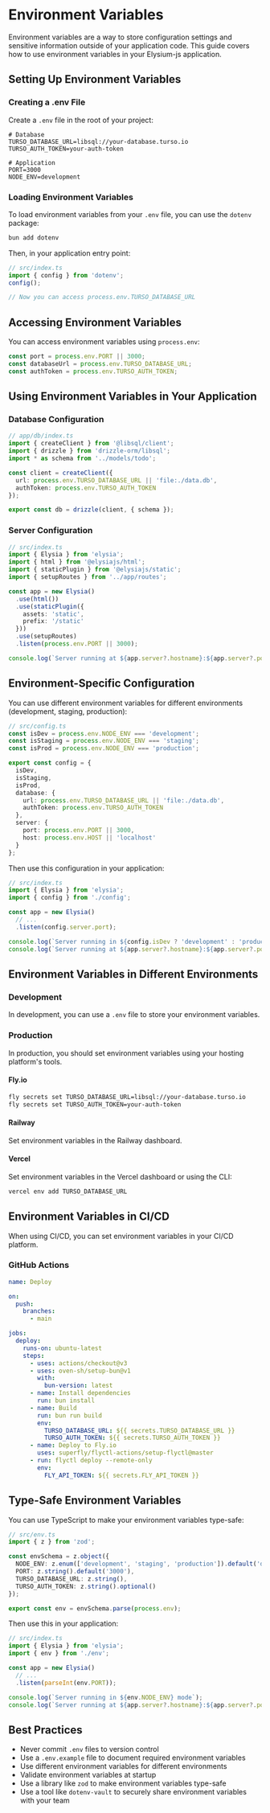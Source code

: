 # Environment Variables

Environment variables are a way to store configuration settings and sensitive information outside of your application code. This guide covers how to use environment variables in your Elysium-js application.

## Setting Up Environment Variables

### Creating a .env File

Create a `.env` file in the root of your project:

```
# Database
TURSO_DATABASE_URL=libsql://your-database.turso.io
TURSO_AUTH_TOKEN=your-auth-token

# Application
PORT=3000
NODE_ENV=development
```

### Loading Environment Variables

To load environment variables from your `.env` file, you can use the `dotenv` package:

```bash
bun add dotenv
```

Then, in your application entry point:

```typescript
// src/index.ts
import { config } from 'dotenv';
config();

// Now you can access process.env.TURSO_DATABASE_URL
```

## Accessing Environment Variables

You can access environment variables using `process.env`:

```typescript
const port = process.env.PORT || 3000;
const databaseUrl = process.env.TURSO_DATABASE_URL;
const authToken = process.env.TURSO_AUTH_TOKEN;
```

## Using Environment Variables in Your Application

### Database Configuration

```typescript
// app/db/index.ts
import { createClient } from '@libsql/client';
import { drizzle } from 'drizzle-orm/libsql';
import * as schema from '../models/todo';

const client = createClient({
  url: process.env.TURSO_DATABASE_URL || 'file:./data.db',
  authToken: process.env.TURSO_AUTH_TOKEN
});

export const db = drizzle(client, { schema });
```

### Server Configuration

```typescript
// src/index.ts
import { Elysia } from 'elysia';
import { html } from '@elysiajs/html';
import { staticPlugin } from '@elysiajs/static';
import { setupRoutes } from '../app/routes';

const app = new Elysia()
  .use(html())
  .use(staticPlugin({
    assets: 'static',
    prefix: '/static'
  }))
  .use(setupRoutes)
  .listen(process.env.PORT || 3000);

console.log(`Server running at ${app.server?.hostname}:${app.server?.port}`);
```

## Environment-Specific Configuration

You can use different environment variables for different environments (development, staging, production):

```typescript
// src/config.ts
const isDev = process.env.NODE_ENV === 'development';
const isStaging = process.env.NODE_ENV === 'staging';
const isProd = process.env.NODE_ENV === 'production';

export const config = {
  isDev,
  isStaging,
  isProd,
  database: {
    url: process.env.TURSO_DATABASE_URL || 'file:./data.db',
    authToken: process.env.TURSO_AUTH_TOKEN
  },
  server: {
    port: process.env.PORT || 3000,
    host: process.env.HOST || 'localhost'
  }
};
```

Then use this configuration in your application:

```typescript
// src/index.ts
import { Elysia } from 'elysia';
import { config } from './config';

const app = new Elysia()
  // ...
  .listen(config.server.port);

console.log(`Server running in ${config.isDev ? 'development' : 'production'} mode`);
console.log(`Server running at ${app.server?.hostname}:${app.server?.port}`);
```

## Environment Variables in Different Environments

### Development

In development, you can use a `.env` file to store your environment variables.

### Production

In production, you should set environment variables using your hosting platform's tools.

#### Fly.io

```bash
fly secrets set TURSO_DATABASE_URL=libsql://your-database.turso.io
fly secrets set TURSO_AUTH_TOKEN=your-auth-token
```

#### Railway

Set environment variables in the Railway dashboard.

#### Vercel

Set environment variables in the Vercel dashboard or using the CLI:

```bash
vercel env add TURSO_DATABASE_URL
```

## Environment Variables in CI/CD

When using CI/CD, you can set environment variables in your CI/CD platform.

### GitHub Actions

```yaml
name: Deploy

on:
  push:
    branches:
      - main

jobs:
  deploy:
    runs-on: ubuntu-latest
    steps:
      - uses: actions/checkout@v3
      - uses: oven-sh/setup-bun@v1
        with:
          bun-version: latest
      - name: Install dependencies
        run: bun install
      - name: Build
        run: bun run build
        env:
          TURSO_DATABASE_URL: ${{ secrets.TURSO_DATABASE_URL }}
          TURSO_AUTH_TOKEN: ${{ secrets.TURSO_AUTH_TOKEN }}
      - name: Deploy to Fly.io
        uses: superfly/flyctl-actions/setup-flyctl@master
      - run: flyctl deploy --remote-only
        env:
          FLY_API_TOKEN: ${{ secrets.FLY_API_TOKEN }}
```

## Type-Safe Environment Variables

You can use TypeScript to make your environment variables type-safe:

```typescript
// src/env.ts
import { z } from 'zod';

const envSchema = z.object({
  NODE_ENV: z.enum(['development', 'staging', 'production']).default('development'),
  PORT: z.string().default('3000'),
  TURSO_DATABASE_URL: z.string(),
  TURSO_AUTH_TOKEN: z.string().optional()
});

export const env = envSchema.parse(process.env);
```

Then use this in your application:

```typescript
// src/index.ts
import { Elysia } from 'elysia';
import { env } from './env';

const app = new Elysia()
  // ...
  .listen(parseInt(env.PORT));

console.log(`Server running in ${env.NODE_ENV} mode`);
console.log(`Server running at ${app.server?.hostname}:${app.server?.port}`);
```

## Best Practices

- Never commit `.env` files to version control
- Use a `.env.example` file to document required environment variables
- Use different environment variables for different environments
- Validate environment variables at startup
- Use a library like `zod` to make environment variables type-safe
- Use a tool like `dotenv-vault` to securely share environment variables with your team
